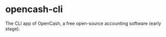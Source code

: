 opencash-cli
============

The CLI app of OpenCash, a free open-source accounting software (early stage).
